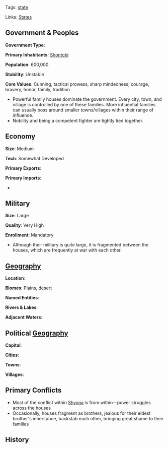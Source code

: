 Tags: [state](States)

Links: [States](States)

## Government & Peoples

**Government Type**:

**Primary Inhabitants**: [Shontobi](Shontobi)

**Population**: 600,000

**Stability**: Unstable

**Core Values**: Cunning, tactical prowess, sharp mindedness, courage, bravery, honor, family, tradition

- Powerful family houses dominate the government. Every city, town, and village is controlled by one of these families. More influential families can usually boss around smaller towns/villages within their range of influence.
- Nobility and being a competent fighter are tightly tied together.


## Economy

**Size**: Medium

**Tech**: Somewhat Developed

**Primary Exports**: 

**Primary Imports**: 

- 


## Military

**Size**: Large

**Quality**: Very High

**Enrollment**: Mandatory

- Although their military is quite large, it is fragmented between the houses, which are frequently at war with each other.


## [Geography](Geography)

**Location**: 

**Biomes**: Plains, desert

**Named Entities**:

**Rivers & Lakes**: 

**Adjacent Waters**: 


## Political [Geography](Geography)

**Capital**: 

**Cities**: 

**Towns**: 

**Villages**: 


## Primary Conflicts

- Most of the conflict within [Shyona](Shyona) is from within—power struggles across the houses
- Occasionally, houses fragment as brothers, jealous for their eldest brother's inheritance, backstab each other, bringing great shame to their families


## History

